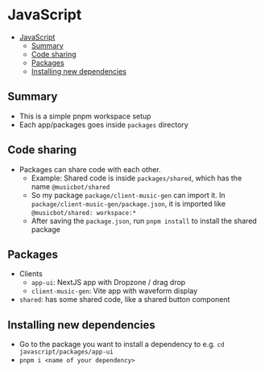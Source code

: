 # JavaScript

- [JavaScript](#javascript)
  - [Summary](#summary)
  - [Code sharing](#code-sharing)
  - [Packages](#packages)
  - [Installing new dependencies](#installing-new-dependencies)

## Summary

- This is a simple pnpm workspace setup
- Each app/packages goes inside `packages` directory

## Code sharing

- Packages can share code with each other.
  - Example: Shared code is inside `packages/shared`, which has the name `@musicbot/shared`
  - So my package `package/client-music-gen` can import it. In `package/client-music-gen/package.json`, it is imported like `@musicbot/shared: workspace:*`
  - After saving the `package.json`, run `pnpm install` to install the shared package

## Packages

- Clients
  - `app-ui`: NextJS app with Dropzone / drag drop
  - `client-music-gen`: Vite app with waveform display
- `shared`: has some shared code, like a shared button component

## Installing new dependencies

- Go to the package you want to install a dependency to e.g. `cd javascript/packages/app-ui`
- `pnpm i <name of your dependency>`
